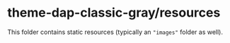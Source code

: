 # theme-dap-classic-gray/resources

This folder contains static resources (typically an `"images"` folder as well).
